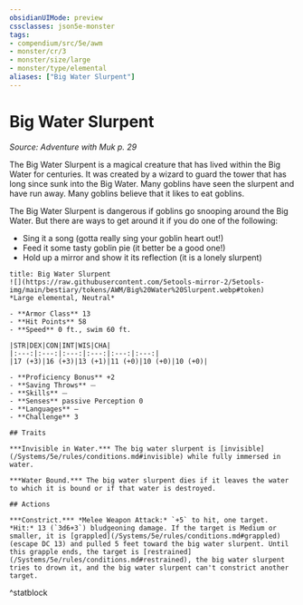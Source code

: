 ```yaml
---
obsidianUIMode: preview
cssclasses: json5e-monster
tags:
- compendium/src/5e/awm
- monster/cr/3
- monster/size/large
- monster/type/elemental
aliases: ["Big Water Slurpent"]
---
```

# Big Water Slurpent
*Source: Adventure with Muk p. 29*  

The Big Water Slurpent is a magical creature that has lived within the Big Water for centuries. It was created by a wizard to guard the tower that has long since sunk into the Big Water. Many goblins have seen the slurpent and have run away. Many goblins believe that it likes to eat goblins.

The Big Water Slurpent is dangerous if goblins go snooping around the Big Water. But there are ways to get around it if you do one of the following:

- Sing it a song (gotta really sing your goblin heart out!)  
- Feed it some tasty goblin pie (it better be a good one!)  
- Hold up a mirror and show it its reflection (it is a lonely slurpent)  

```ad-statblock
title: Big Water Slurpent
![](https://raw.githubusercontent.com/5etools-mirror-2/5etools-img/main/bestiary/tokens/AWM/Big%20Water%20Slurpent.webp#token)
*Large elemental, Neutral*

- **Armor Class** 13
- **Hit Points** 58
- **Speed** 0 ft., swim 60 ft.

|STR|DEX|CON|INT|WIS|CHA|
|:---:|:---:|:---:|:---:|:---:|:---:|
|17 (+3)|16 (+3)|13 (+1)|11 (+0)|10 (+0)|10 (+0)|

- **Proficiency Bonus** +2
- **Saving Throws** ⏤
- **Skills** ⏤
- **Senses** passive Perception 0
- **Languages** —
- **Challenge** 3

## Traits

***Invisible in Water.*** The big water slurpent is [invisible](/Systems/5e/rules/conditions.md#invisible) while fully immersed in water.

***Water Bound.*** The big water slurpent dies if it leaves the water to which it is bound or if that water is destroyed.

## Actions

***Constrict.*** *Melee Weapon Attack:* `+5` to hit, one target. *Hit:* 13 (`3d6+3`) bludgeoning damage. If the target is Medium or smaller, it is [grappled](/Systems/5e/rules/conditions.md#grappled) (escape DC 13) and pulled 5 feet toward the big water slurpent. Until this grapple ends, the target is [restrained](/Systems/5e/rules/conditions.md#restrained), the big water slurpent tries to drown it, and the big water slurpent can't constrict another target.
```
^statblock